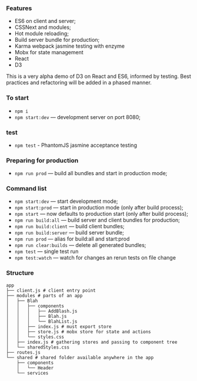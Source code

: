 ### Features
- ES6 on client and server;
- CSSNext and modules;
- Hot module reloading;
- Build server bundle for production;
- Karma webpack jasmine testing with enzyme
- Mobx for state management
- React
- D3

This is a very alpha demo of D3 on React and ES6, informed by testing. Best practices and refactoring will be added in a phased manner.

### To start

- `npm i`
- `npm start:dev` — development server on port 8080;


### test

- `npm test` - PhantomJS jasmine acceptance testing


### Preparing for production
- `npm run prod` — build all bundles and start in production mode;

### Command list
- `npm start:dev` — start development mode;
- `npm start:prod` — start in production mode (only after build process);
- `npm start` — now defaults to production start (only after build process);
- `npm run build:all` — build server and client bundles for production;
- `npm run build:client` — build client bundles;
- `npm run build:server` — build server bundle;
- `npm run prod` — alias for build:all and start:prod
- `npm run clear:builds` — delete all generated bundles;
- `npm test` — single test run
- `npm test:watch` — watch for changes an rerun tests on file change


### Structure
```
app
├── client.js # client entry point
├── modules # parts of an app
│   ├── Blah
│   │   ├── components
│   │   │   ├── AddBlash.js
│   │   │   ├── Blah.js
│   │   │   └── BlahList.js
│   │   ├── index.js # must export store
│   │   ├── store.js # mobx store for state and actions
│   │   └── styles.css
│   ├── index.js # gathering stores and passing to component tree
│   └── sharedStyles.css
├── routes.js
└── shared # shared folder available anywhere in the app
    ├── components
    │   └── Header
    └── services
```
